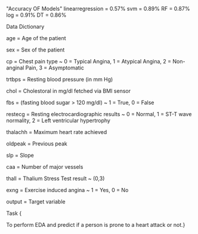 "Accuracy OF  Models"
linearregression = 0.57%
svm = 0.89%
RF = 0.87%
log = 0.91%
DT = 0.86%

Data Dictionary

age = Age of the patient

sex = Sex of the patient

cp = Chest pain type ~ 0 = Typical Angina, 1 = Atypical Angina, 2 = Non-anginal Pain, 3 = Asymptomatic

trtbps = Resting blood pressure (in mm Hg)

chol = Cholestoral in mg/dl fetched via BMI sensor

fbs = (fasting blood sugar > 120 mg/dl) ~ 1 = True, 0 = False

restecg = Resting electrocardiographic results ~ 0 = Normal, 1 = ST-T wave normality, 2 = Left ventricular hypertrophy

thalachh = Maximum heart rate achieved

oldpeak = Previous peak

slp = Slope

caa =  Number of major vessels

thall = Thalium Stress Test result ~ (0,3)

exng = Exercise induced angina ~ 1 = Yes, 0 = No

output = Target variable



Task {

To perform EDA and predict if a person is prone to a heart attack or not.}
